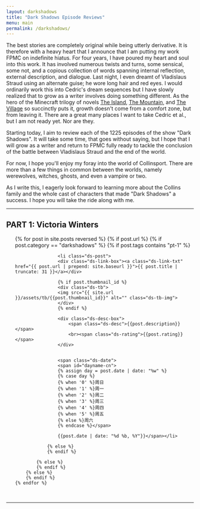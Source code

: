 ```yaml
---
layout: darkshadows
title: "Dark Shadows Episode Reviews"
menu: main
permalink: /darkshadows/ 
---
```


<html>
<head>
<meta charset="utf-8">

</head>

<body>

<div id="ds-intro">
<p>The best stories are completely original while being utterly derivative. It is therefore with a heavy heart that I announce that I am putting my work FPMC on indefinite hiatus. For four years, I have poured my heart and soul into this work. It has involved numerous twists and turns, some sensical, some not, and a copious collection of words spanning internal reflection, external description, and dialogue. Last night, I even dreamt of Vladislaus Straud using an alternate guise; he wore long hair and red eyes. I would ordinarily work this into Cedric's dream sequences but I have slowly realized that to grow as a writer involves doing something different. As the hero of the Minecraft trilogy of novels <u>The Island</u>, <u>The Mountain</u>, and <u>The Village</u> so succinctly puts it, growth doesn't come from a comfort zone, but from leaving it. There are a great many places I want to take Cedric et al., but I am not ready yet. Nor are they.</p>
<p>Starting today, I aim to review each of the 1225 episodes of the show "Dark Shadows". It will take some time, that goes without saying, but I hope that I will grow as a writer and return to FPMC fully ready to tackle the conclusion of the battle between Vladislaus Straud and the end of the world.</p>
<p>For now, I hope you'll enjoy my foray into the world of Collinsport. There are more than a few things in common between the worlds, namely werewolves, witches, ghosts, and even a vampire or two.</p>
<p>As I write this, I eagerly look forward to learning more about the Collins family and the whole cast of characters that made "Dark Shadows" a success. I hope you will take the ride along with me.</p>
</div>

<hr>

<h2>PART 1: Victoria Winters </h2>

<ul>
	{% for post in site.posts reversed %}
        {% if post.url %}
			{% if post.category == "darkshadows" %}
				{% if post.tags contains "pt-1" %}

				    <li class="ds-post">
					<div class="ds-link-box"><a class="ds-link-txt" href="{{ post.url | prepend: site.baseurl }}">{{ post.title | truncate: 31 }}</a></div>
					
					{% if post.thumbnail_id %}
					<div class="ds-tb">
					<img src="{{ site.url }}/assets/tb/{{post.thumbnail_id}}" alt="" class="ds-tb-img">
					</div>
					{% endif %}

					<div class="ds-desc-box">
						<span class="ds-desc">{{post.description}}</span>
						<br><span class="ds-rating">{{post.rating}}</span>
					</div>

			
					<span class="ds-date">
					<span id="dayname-cn">
					{% assign day = post.date | date: "%w" %}
					{% case day %}
					{% when '0' %}周日
					{% when '1' %}周一
					{% when '2' %}周二
					{% when '3' %}周三
					{% when '4' %}周四
					{% when '5' %}周五
					{% else %}周六
					{% endcase %}</span>

					{{post.date | date: "%d %b, %Y"}}</span></li>
				
				{% else %}
				{% endif %}

			{% else %}	
			{% endif %}
		{% else %}
        {% endif %}
    {% endfor %}
</ul>

<br>

<hr>


</body>
</html>





